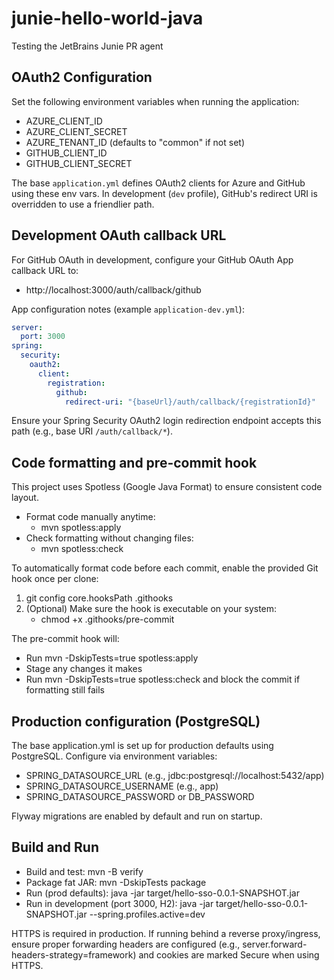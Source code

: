 # junie-hello-world-java
Testing the JetBrains Junie PR agent

## OAuth2 Configuration

Set the following environment variables when running the application:

- AZURE_CLIENT_ID
- AZURE_CLIENT_SECRET
- AZURE_TENANT_ID (defaults to "common" if not set)
- GITHUB_CLIENT_ID
- GITHUB_CLIENT_SECRET

The base `application.yml` defines OAuth2 clients for Azure and GitHub using these env vars. In development (`dev` profile), GitHub's redirect URI is overridden to use a friendlier path.

## Development OAuth callback URL

For GitHub OAuth in development, configure your GitHub OAuth App callback URL to:

- http://localhost:3000/auth/callback/github

App configuration notes (example `application-dev.yml`):

```yaml
server:
  port: 3000
spring:
  security:
    oauth2:
      client:
        registration:
          github:
            redirect-uri: "{baseUrl}/auth/callback/{registrationId}"
```

Ensure your Spring Security OAuth2 login redirection endpoint accepts this path (e.g., base URI `/auth/callback/*`).

## Code formatting and pre-commit hook

This project uses Spotless (Google Java Format) to ensure consistent code layout.

- Format code manually anytime:
  - mvn spotless:apply
- Check formatting without changing files:
  - mvn spotless:check

To automatically format code before each commit, enable the provided Git hook once per clone:

1. git config core.hooksPath .githooks
2. (Optional) Make sure the hook is executable on your system:
   - chmod +x .githooks/pre-commit

The pre-commit hook will:
- Run mvn -DskipTests=true spotless:apply
- Stage any changes it makes
- Run mvn -DskipTests=true spotless:check and block the commit if formatting still fails

## Production configuration (PostgreSQL)

The base application.yml is set up for production defaults using PostgreSQL. Configure via environment variables:

- SPRING_DATASOURCE_URL (e.g., jdbc:postgresql://localhost:5432/app)
- SPRING_DATASOURCE_USERNAME (e.g., app)
- SPRING_DATASOURCE_PASSWORD or DB_PASSWORD

Flyway migrations are enabled by default and run on startup.

## Build and Run

- Build and test: mvn -B verify
- Package fat JAR: mvn -DskipTests package
- Run (prod defaults): java -jar target/hello-sso-0.0.1-SNAPSHOT.jar
- Run in development (port 3000, H2): java -jar target/hello-sso-0.0.1-SNAPSHOT.jar --spring.profiles.active=dev

HTTPS is required in production. If running behind a reverse proxy/ingress, ensure proper forwarding headers are configured (e.g., server.forward-headers-strategy=framework) and cookies are marked Secure when using HTTPS.

